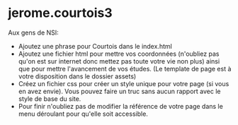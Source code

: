# jerome.courtois3

 Aux gens de NSI:
 - Ajoutez une phrase pour Courtois dans le index.html
 - Ajoutez une fichier html pour mettre vos coordonnées (n'oubliez pas qu'on est sur internet donc mettez pas toute votre vie non plus) ainsi que pour mettre l'avancement de vos études. (Le template de page est à votre disposition dans le dossier assets)
 - Créez un fichier css pour créer un style unique pour votre page (si vous en avez envie). Vous pouvez faire un truc sans aucun rapport avec le style de base du site.
 - Pour finir n'oubliez pas de modifier la référence de votre page dans le menu déroulant pour qu'elle soit accessible.
 
